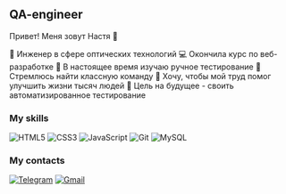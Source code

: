 ## QA-engineer
Привет! Меня зовут Настя 👋

🔧 Инженер в сфере оптических технологий
💻 Окончила курс по веб-разработке
🌱 В настоящее время изучаю ручное тестирование
💫 Стремлюсь найти классную команду
🔭 Хочу, чтобы мой труд помог улучшить жизни тысяч людей 
🎯 Цель на будущее - своить автоматизированное тестирование


### My skills

![HTML5](https://img.shields.io/badge/html5-%23E34F26.svg?style=for-the-badge&logo=html5&logoColor=white)
![CSS3](https://img.shields.io/badge/css3-%231572B6.svg?style=for-the-badge&logo=css3&logoColor=white)
![JavaScript](https://img.shields.io/badge/javascript-%23323330.svg?style=for-the-badge&logo=javascript&logoColor=%23F7DF1E)
![Git](https://img.shields.io/badge/git%20-%23F05033.svg?&style=for-the-badge&logo=git&logoColor=white)
![MySQL](https://img.shields.io/badge/mysql-%2300f.svg?&style=for-the-badge&logo=mysql&logoColor=white)


### My contacts

[![Telegram](https://img.shields.io/badge/Telegram-2CA5E0?style=for-the-badge&logo=telegram&logoColor=white)](https://t.me/AnastasiaMoise)
[![Gmail](https://img.shields.io/badge/Gmail-D14836?style=for-the-badge&logo=gmail&logoColor=white)](mailto:nastiakor@gmail.com)



<!--
**e-mois/e-mois** is a ✨ _special_ ✨ repository because its `README.md` (this file) appears on your GitHub profile.

Here are some ideas to get you started:

- 🔭 I’m currently working on ...
- 🌱 I’m currently learning ...
- 👯 I’m looking to collaborate on ...
- 🤔 I’m looking for help with ...
- 💬 Ask me about ...
- 📫 How to reach me: ...
- 😄 Pronouns: ...
- ⚡ Fun fact: ...
-->
